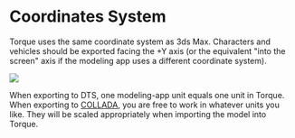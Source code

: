 # Coordinates System

Torque uses the same coordinate system as 3ds Max. Characters and vehicles should be exported facing the +Y axis (or the equivalent "into the screen" axis if the modeling app uses a different coordinate system).

![](https://web.archive.org/web/20200207192111im\_/http://docs.garagegames.com/torque-3d/official/content/documentation/Artist%20Guide/Primer/images/torque\_coords.png)

When exporting to DTS, one modeling-app unit equals one unit in Torque. When exporting to [COLLADA](https://web.archive.org/web/20200207192111/http://docs.garagegames.com/torque-3d/official/content/documentation/Artist%20Guide/Formats/ColladaLoader.html), you are free to work in whatever units you like. They will be scaled appropriately when importing the model into Torque.
